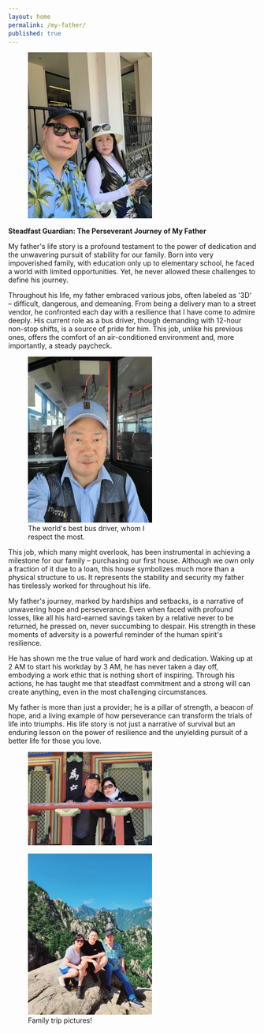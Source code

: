 ```yaml
---
layout: home
permalink: /my-father/
published: true
---
```

<figure style="width: 50%" class="align-center">
  <img src="/assets/images/father-1.jpg" alt="">
</figure>

**Steadfast Guardian: The Perseverant Journey of My Father**

My father's life story is a profound testament to the power of dedication and the unwavering pursuit of stability for our family. Born into very impoverished family, with education only up to elementary school, he faced a world with limited opportunities. Yet, he never allowed these challenges to define his journey.

Throughout his life, my father embraced various jobs, often labeled as '3D' – difficult, dangerous, and demeaning. From being a delivery man to a street vendor, he confronted each day with a resilience that I have come to admire deeply. His current role as a bus driver, though demanding with 12-hour non-stop shifts, is a source of pride for him. This job, unlike his previous ones, offers the comfort of an air-conditioned environment and, more importantly, a steady paycheck.

<figure style="width: 50%" class="align-center">
  <img src="/assets/images/father-2.jpg" alt="">
  <figcaption>The world's best bus driver, whom I respect the most.</figcaption>
</figure>


This job, which many might overlook, has been instrumental in achieving a milestone for our family – purchasing our first house. Although we own only a fraction of it due to a loan, this house symbolizes much more than a physical structure to us. It represents the stability and security my father has tirelessly worked for throughout his life.

My father's journey, marked by hardships and setbacks, is a narrative of unwavering hope and perseverance. Even when faced with profound losses, like all his hard-earned savings taken by a relative never to be returned, he pressed on, never succumbing to despair. His strength in these moments of adversity is a powerful reminder of the human spirit's resilience.

He has shown me the true value of hard work and dedication. Waking up at 2 AM to start his workday by 3 AM, he has never taken a day off, embodying a work ethic that is nothing short of inspiring. Through his actions, he has taught me that steadfast commitment and a strong will can create anything, even in the most challenging circumstances.

My father is more than just a provider; he is a pillar of strength, a beacon of hope, and a living example of how perseverance can transform the trials of life into triumphs. His life story is not just a narrative of survival but an enduring lesson on the power of resilience and the unyielding pursuit of a better life for those you love.

<figure style="width: 50%" class="align-center">
  <img src="/assets/images/father-3.jpg" alt="">
</figure>

<figure style="width: 50%" class="align-center">
  <img src="/assets/images/father-4.jpg" alt="">
  <figcaption>Family trip pictures!</figcaption>
</figure>
